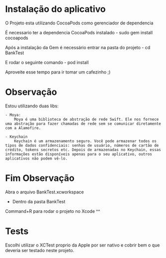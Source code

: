 # Instalação do aplicativo

O Projeto esta utilizando CocoaPods como gerenciador de dependencia

É necessario ter a dependencia CocoaPods instalado 
    - sudo gem install cocoapods

Após a instalação da Gem é necessário entrar na pasta do projeto 
    - cd BankTest

E rodar o seguinte comando
    - pod install

Aproveite esse tempo para ir tomar um cafezinho ;)

# Observação

Estou utilizando duas libs:

    - Moya: 
        Moya é uma biblioteca de abstração de rede Swift. Ele nos fornece uma abstração para fazer chamadas de rede sem se comunicar diretamente com a Alamofire.
    
    - Keychain
        Keychain é um armazenamento seguro. Você pode armazenar todos os tipos de dados confidenciais: senhas de usuário, números de cartão de crédito, tokens secretos etc. Depois de armazenadas no Keychain, essas informações estão disponíveis apenas para o seu aplicativo, outros aplicativos não podem vê-lo.

# Fim Observação

Abra o arquivo 
    BankTest.xcworkspace

- Dentro da pasta BankTest

Command+R para rodar o projeto no Xcode ^^

# Tests

Escolhi utilizar o XCTest proprio da Apple por ser nativo e cobrir bem o que deveria ser testado neste projeto.